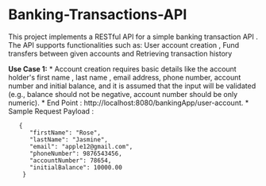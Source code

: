 # Banking-Transactions-API
This project implements a RESTful API for a simple banking transaction API . The API supports functionalities such as:  User account creation , Fund transfers between given accounts and Retrieving transaction history

 **Use Case 1:** 
     * Account creation requires basic details like the account holder's first name , last name , email address,  phone number, account number and initial balance, and it is assumed that the input will be validated (e.g., balance should not be negative, account number should be only numeric).
     * End Point : http://localhost:8080/bankingApp/user-account.
     * Sample Request Payload : 
  ```
     {
        "firstName": "Rose",
        "lastName": "Jasmine",
        "email": "apple12@gmail.com",
        "phoneNumber": 9876543456,
        "accountNumber": 78654,
        "initialBalance": 10000.00
      }
```
